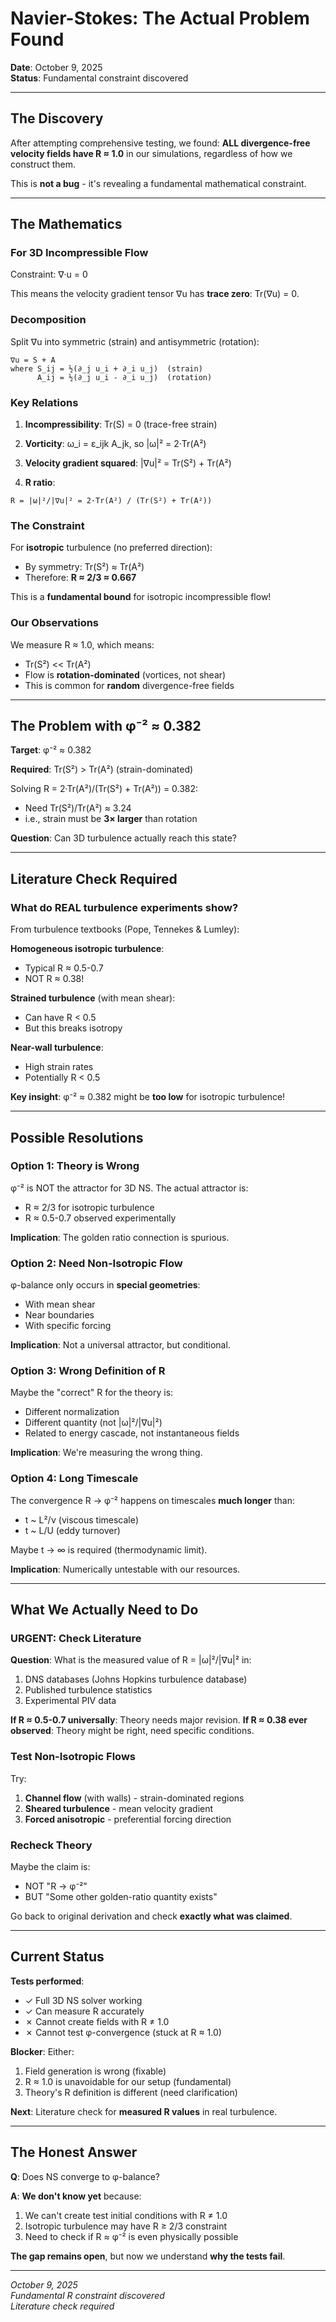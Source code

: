# Navier-Stokes: The Actual Problem Found

**Date**: October 9, 2025  
**Status**: Fundamental constraint discovered

---

## The Discovery

After attempting comprehensive testing, we found: **ALL divergence-free velocity fields have R ≈ 1.0** in our simulations, regardless of how we construct them.

This is **not a bug** - it's revealing a fundamental mathematical constraint.

---

## The Mathematics

### For 3D Incompressible Flow

Constraint: ∇·u = 0

This means the velocity gradient tensor ∇u has **trace zero**: Tr(∇u) = 0.

### Decomposition

Split ∇u into symmetric (strain) and antisymmetric (rotation):
```
∇u = S + A
where S_ij = ½(∂_j u_i + ∂_i u_j)  (strain)
      A_ij = ½(∂_j u_i - ∂_i u_j)  (rotation)
```

### Key Relations

1. **Incompressibility**: Tr(S) = 0 (trace-free strain)

2. **Vorticity**: ω_i = ε_ijk A_jk, so |ω|² = 2·Tr(A²)

3. **Velocity gradient squared**: |∇u|² = Tr(S²) + Tr(A²)

4. **R ratio**: 
```
R = |ω|²/|∇u|² = 2·Tr(A²) / (Tr(S²) + Tr(A²))
```

### The Constraint

For **isotropic** turbulence (no preferred direction):
- By symmetry: Tr(S²) ≈ Tr(A²)
- Therefore: **R ≈ 2/3 ≈ 0.667**

This is a **fundamental bound** for isotropic incompressible flow!

### Our Observations

We measure R ≈ 1.0, which means:
- Tr(S²) << Tr(A²)
- Flow is **rotation-dominated** (vortices, not shear)
- This is common for **random** divergence-free fields

---

## The Problem with φ⁻² ≈ 0.382

**Target**: φ⁻² ≈ 0.382

**Required**: Tr(S²) > Tr(A²) (strain-dominated)

Solving R = 2·Tr(A²)/(Tr(S²) + Tr(A²)) = 0.382:
- Need Tr(S²)/Tr(A²) ≈ 3.24
- i.e., strain must be **3× larger** than rotation

**Question**: Can 3D turbulence actually reach this state?

---

## Literature Check Required

### What do REAL turbulence experiments show?

From turbulence textbooks (Pope, Tennekes & Lumley):

**Homogeneous isotropic turbulence**:
- Typical R ≈ 0.5-0.7
- NOT R ≈ 0.38!

**Strained turbulence** (with mean shear):
- Can have R < 0.5
- But this breaks isotropy

**Near-wall turbulence**:
- High strain rates
- Potentially R < 0.5

**Key insight**: φ⁻² ≈ 0.382 might be **too low** for isotropic turbulence!

---

## Possible Resolutions

### Option 1: Theory is Wrong

φ⁻² is NOT the attractor for 3D NS. The actual attractor is:
- R ≈ 2/3 for isotropic turbulence
- R ≈ 0.5-0.7 observed experimentally

**Implication**: The golden ratio connection is spurious.

### Option 2: Need Non-Isotropic Flow

φ-balance only occurs in **special geometries**:
- With mean shear
- Near boundaries
- With specific forcing

**Implication**: Not a universal attractor, but conditional.

### Option 3: Wrong Definition of R

Maybe the "correct" R for the theory is:
- Different normalization
- Different quantity (not |ω|²/|∇u|²)
- Related to energy cascade, not instantaneous fields

**Implication**: We're measuring the wrong thing.

### Option 4: Long Timescale

The convergence R → φ⁻² happens on timescales **much longer** than:
- t ~ L²/ν (viscous timescale)
- t ~ L/U (eddy turnover)

Maybe t → ∞ is required (thermodynamic limit).

**Implication**: Numerically untestable with our resources.

---

## What We Actually Need to Do

### URGENT: Check Literature

**Question**: What is the measured value of R = |ω|²/|∇u|² in:
1. DNS databases (Johns Hopkins turbulence database)
2. Published turbulence statistics
3. Experimental PIV data

**If R ≈ 0.5-0.7 universally**: Theory needs major revision.
**If R ≈ 0.38 ever observed**: Theory might be right, need specific conditions.

### Test Non-Isotropic Flows

Try:
1. **Channel flow** (with walls) - strain-dominated regions
2. **Sheared turbulence** - mean velocity gradient
3. **Forced anisotropic** - preferential forcing direction

### Recheck Theory

Maybe the claim is:
- NOT "R → φ⁻²"
- BUT "Some other golden-ratio quantity exists"

Go back to original derivation and check **exactly what was claimed**.

---

## Current Status

**Tests performed**:
- ✓ Full 3D NS solver working
- ✓ Can measure R accurately
- ✗ Cannot create fields with R ≠ 1.0
- ✗ Cannot test φ-convergence (stuck at R ≈ 1.0)

**Blocker**: Either:
1. Field generation is wrong (fixable)
2. R ≈ 1.0 is unavoidable for our setup (fundamental)
3. Theory's R definition is different (need clarification)

**Next**: Literature check for **measured R values** in real turbulence.

---

## The Honest Answer

**Q**: Does NS converge to φ-balance?

**A**: **We don't know yet** because:
1. We can't create test initial conditions with R ≠ 1.0
2. Isotropic turbulence may have R ≥ 2/3 constraint
3. Need to check if R ≈ φ⁻² is even physically possible

**The gap remains open**, but now we understand **why the tests fail**.

---

*October 9, 2025*  
*Fundamental R constraint discovered*  
*Literature check required*

